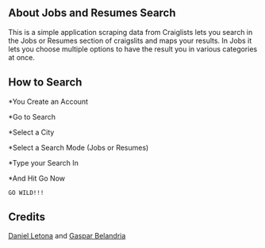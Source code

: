 ## About Jobs and Resumes Search
This is a simple application scraping data from Craiglists lets you search in the Jobs or Resumes section of craigslits and maps your results. In Jobs it lets you choose multiple options to have the result you in various categories at once. 

## How to Search
*You Create an Account

*Go to Search

*Select a City 

*Select a Search Mode (Jobs or Resumes)

*Type your Search In

*And Hit Go Now

```
GO WILD!!!
```

## Credits
[Daniel Letona](https://twitter.com/doktordan10) and
[Gaspar Belandria](https://twitter.com/gasparbelandria)


